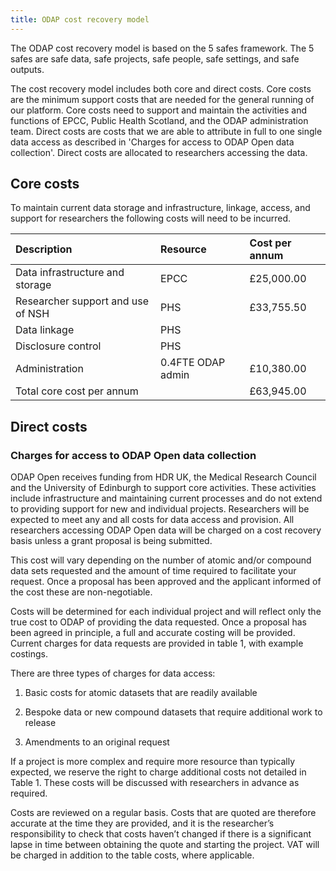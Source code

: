 ```yaml
---
title: ODAP cost recovery model
---
```


The ODAP cost recovery model is based on the 5 safes framework. The 5 safes are safe data, safe projects, safe people, safe settings, and safe outputs. 

The cost recovery model includes both core and direct costs. Core costs are the minimum support costs that are needed for the general running of our platform. Core costs need to support and maintain the activities and functions of EPCC, Public Health Scotland, and the ODAP administration team. Direct costs are costs that we are able to attribute in full to one single data access as described in 'Charges for access to ODAP Open data collection'. Direct costs are allocated to researchers accessing the data.

## Core costs

To maintain current data storage and infrastructure, linkage, access, and support for researchers the following costs will need to be incurred.


| Description                       | Resource          | Cost per annum     | 
| :---                              | :---              | :---               |
| Data infrastructure and storage   | EPCC 			    | £25,000.00		 | 
| Researcher support and use of NSH | PHS               | £33,755.50         |
| Data linkage                      | PHS               |                    | 
| Disclosure control                | PHS               |                    |
| Administration 					| 0.4FTE ODAP admin | £10,380.00         |
| Total core cost per annum			|					| £63,945.00         |	


## Direct costs

### Charges for access to ODAP Open data collection

ODAP Open receives funding from HDR UK, the Medical Research Council and the University of Edinburgh to support core activities. These activities include infrastructure and maintaining current processes and do not extend to providing support for new and individual projects. Researchers will be expected to meet any and all costs for data access and provision. All researchers accessing ODAP Open data will be charged on a cost recovery basis unless a grant proposal is being submitted.  

 
This cost will vary depending on the number of atomic and/or compound data sets requested and the amount of time required to facilitate your request. Once a proposal has been approved and the applicant informed of the cost these are non-negotiable. 
 

Costs will be determined for each individual project and will reflect only the true cost to ODAP of providing the data requested. Once a proposal has been agreed in principle, a full and accurate costing will be provided. Current charges for data requests are provided in table 1, with example costings.  

 
There are three types of charges for data access:

1. Basic costs for atomic datasets that are readily available 

2. Bespoke data or new compound datasets that require additional work to release  

3. Amendments to an original request  

If a project is more complex and require more resource than typically expected, we reserve the right to charge additional costs not detailed in Table 1. These costs will be discussed with researchers in advance as required.  
 

Costs are reviewed on a regular basis. Costs that are quoted are therefore accurate at the time they are provided, and it is the researcher’s responsibility to check that costs haven’t changed if there is a significant lapse in time between obtaining the quote and starting the project.  VAT will be charged in addition to the table costs, where applicable. 
